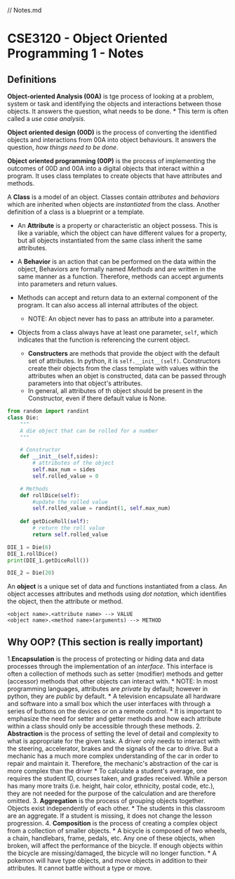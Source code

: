 // Notes.md

# CSE3120 - Object Oriented Programming 1 - Notes

## Definitions 

__Object-oriented Analysis (00A)__ is tge process of looking at a problem, system or task and identifying the objects and interactions between those objects. It answers the question, what needs to be done. 
    * This term is often called a _use case analysis_.

__Object oriented design (00D)__ is the process of converting the identified objects and interactions from 00A into object behaviours. It answers the question, _how things need to be done_.

__Object oriented programming (00P)__ is the process of implementing the outcomes of 00D and 00A into a digital objects that interact within a program. It uses class templates to create objects that have attributes and methods. 

A __Class__ is a model of an object. Classes contain _attributes_ and _behaviors_ which are inherited when objects are _instantiated_ from the class. Another definition of a class is a blueprint or a template.

* An __Attribute__ is a property or characteristic an object possess. This is like a variable, which the object can have different values for a property, but all objects instantiated from the same class inherit the same attributes. 

* A __Behavior__ is an action that can be performed on the data within the object, Behaviors are formally named _Methods_ and are written in the same manner as a function. Therefore, methods can accept arguments into parameters and return values.
* Methods can accept and return data to an external component of the program. It can also access all internal attributes of the object. 
    * NOTE: An object never has to pass an attribute into a parameter. 
* Objects from a class always have at least one parameter, ```self```, which indicates that the function is referencing the current object.
    * __Constructers__ are methods that provide the object with the default set of attributes. In python, it is ```self.__init__(self)```. Constructors create their objects from the class template with values within the attributes when an objet is constructed, data can be passed through parameters into that object's attributes.
    * In general, all attributes of th object should be present in the Constructor, even if there default value is None.
  
```python
from random import randint
class Die:
    """
    A die object that can be rolled for a number
    """

    # Constructor
    def __init__(self,sides):
        # attributes of the object
        self.max_num = sides 
        self.rolled_value = 0

    # Methods
    def rollDice(self):
        #update the rolled value
        self.rolled_value = randint(1, self.max_num)
    
    def getDiceRoll(self):
        # return the roll value
        return self.rolled_value 

DIE_1 = Die(6)
DIE_1.rollDice()
print(DIE_1.getDiceRoll())

DIE_2 = Die(20)
```

An __object__ is a unique set of data and functions instantiated from a class. An object accesses attributes and methods using _dot notation_, which identifies the object, then the attribute or method.

```
<object name>.<attribute name> --> VALUE
<object name>.<method name>(arguments) --> METHOD
```

## Why OOP? (This section is really important)
1.__Encapsulation__ is the process of protecting or hiding data and data processes through the implementation of an _interface_. This interface is often a collection of methods such as setter (modifier) methods and getter (accessor) methods that other objects can interact with.
    * NOTE: In most programming languages, attributes are _private_ by default; however in python, they are _public_ by default. 
    * A television encapsulate all hardware and software into a small box which the user interfaces with through a series of buttons on the devices or on a remote control.
    * It is important to emphasize the need for setter and getter methods and how each attribute within a class should only be accessible through these methods.
2. __Abstraction__ is the process of setting the level of detail and complexity to what is appropriate for the given task. A driver only needs to interact with the steering, accelerator, brakes and the signals of the car to drive. But a mechanic has a much more complex understanding of the car in order to repair and maintain it. Therefore, the mechanic's abstraction of the car is more complex than the driver
    * To calculate a student's average, one requires the student ID, courses taken, and grades received. While a person has many more traits (i.e. height, hair color, ethnicity, postal code, etc.), they are not needed for the purpose of the calculation and are therefore omitted. 
3. __Aggregation__ is the process of grouping objects together. Objects exist independently of each other.
    * The students in this classroom are an aggregate. If a student is missing, it does not change the lesson progression. 
4. __Composition__ is the process of creating a complex object from a collection of smaller objects.
    * A bicycle is composed of two wheels, a chain, handlebars, frame, pedals, etc. Any one of these objects, when broken, will affect the performance of the bicycle. If enough objects within the bicycle are missing/damaged, the bicycle will no longer function.
    * A pokemon will have type objects, and move objects in addition to their attributes. It cannot battle without a type or move.



    
